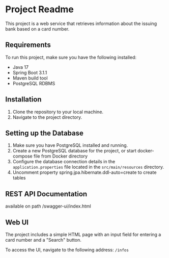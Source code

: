 # Project Readme

This project is a web service that retrieves information about the issuing bank based on a card number.

## Requirements

To run this project, make sure you have the following installed:

- Java 17
- Spring Boot 3.1.1
- Maven build tool
- PostgreSQL RDBMS

## Installation

1. Clone the repository to your local machine.
2. Navigate to the project directory.

## Setting up the Database

1. Make sure you have PostgreSQL installed and running.
2. Create a new PostgreSQL database for the project, or start docker-compose file from Docker directory
3. Configure the database connection details in the `application.properties` file located in the `src/main/resources`
   directory.
4. Uncomment property spring.jpa.hibernate.ddl-auto=create to create tables

## REST API Documentation

available on path /swagger-ui/index.html

## Web UI

The project includes a simple HTML page with an input field for entering a card number and a "Search" button.

To access the UI, navigate to the following address: `/infos`
